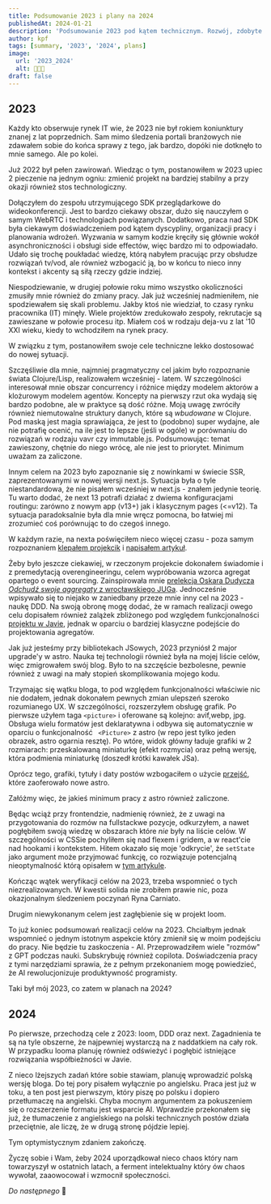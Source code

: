 ```yaml
---
title: Podsumowanie 2023 i plany na 2024
publishedAt: 2024-01-21
description: 'Podsumowanie 2023 pod kątem technicznym. Rozwój, zdobyte doświadczenia, obserwacje i plany na 2023.'
author: kpf
tags: [summary, '2023', '2024', plans]
image:
  url: '2023_2024'
  alt: 🍾🍾🍾
draft: false
---
```


## 2023

Każdy kto obserwuje rynek IT wie, że 2023 nie był rokiem koniunktury znanej z lat poprzednich.
Sam mimo śledzenia portali branżowych nie zdawałem sobie do końca sprawy z tego, jak bardzo,
dopóki nie dotknęło to mnie samego.
Ale po kolei.

Już 2022 był pełen zawirowań.
Wiedząc o tym, postanowiłem w 2023 upiec 2 pieczenie na jednym ogniu:
zmienić projekt na bardziej stabilny a przy okazji również stos technologiczny.

Dołączyłem do zespołu utrzymującego SDK przeglądarkowe do wideokonferencji.
Jest to bardzo ciekawy obszar, dużo się nauczyłem o samym WebRTC i technologiach powiązanych.
Dodatkowo, praca nad SDK była ciekawym doświadczeniem pod kątem dyscypliny, organizacji pracy i planowania wdrożeń.
Wyzwania w samym kodzie kręciły się głównie wokół asynchroniczności i obsługi side effectów,
więc bardzo mi to odpowiadało.
Udało się trochę poukładać wiedzę, którą nabyłem pracując przy obsłudze rozwiązań tv/vod,
ale również wzbogacić ją,
bo w końcu to nieco inny kontekst i akcenty są siłą rzeczy gdzie indziej.

Niespodziewanie, w drugiej połowie roku mimo wszystko okoliczności zmusiły mnie również do zmiany pracy.
Jak już wcześniej nadmieniłem, nie spodziewałem się skali problemu.
Jakby ktoś nie wiedział, to czasy rynku pracownika (IT) minęły.
Wiele projektów zredukowało zespoły, rekrutacje są zawieszane w połowie procesu itp.
Miałem coś w rodzaju deja-vu z lat '10 XXI wieku, kiedy to wchodziłem na rynek pracy.

W związku z tym, postanowiłem swoje cele techniczne lekko dostosować do nowej sytuacji.

Szczęśliwie dla mnie, najmniej pragmatyczny cel jakim było rozpoznanie świata Clojure/Lisp,
realizowałem wcześniej - latem.
W szczególności interesował mnie obszar concurrency i różnice między modelem aktorów a klożurowym modelem agentów.
Koncepty na pierwszy rzut oka wydają się bardzo podobne, ale w praktyce są dość różne.
Moją uwagę zwróciły również niemutowalne struktury danych, które są _wbudowane_ w Clojure.
Pod maską jest magia sprawiająca, że jest to (podobno) super wydajne,
ale nie potrafię ocenić,
na ile jest to lepsze (jeśli w ogóle) w porównaniu do rozwiązań w rodzaju vavr czy immutable.js.
Podsumowując: temat zawieszony, chętnie do niego wrócę, ale nie jest to priorytet.
Minimum uważam za zaliczone.

Innym celem na 2023 było zapoznanie się z nowinkami w świecie SSR, zaprezentowanymi w nowej wersji next.js.
Sytuacja była o tyle niestandardowa,
że nie pisałem wcześniej w next.js - znałem jedynie teorię.
Tu warto dodać, że next 13 potrafi działać z dwiema konfiguracjami routingu:
zarówno z nowym app (v13+) jak i klasycznym pages (<=v12).
Ta sytuacja paradoksalnie była dla mnie wręcz pomocna,
bo łatwiej mi zrozumieć coś porównując to do czegoś innego.

W każdym razie, na nexta poświęciłem nieco więcej czasu -
poza samym rozpoznaniem
[klepałem projekcik](https://github.com/frankiewiczkamil/do-gather) i
[napisałem artykuł](../../../blog/ssr-strikes-back/).

Żeby było jeszcze ciekawiej, w rzeczonym projekcie dokonałem świadomie i z premedytacją overengineeringu,
celem wypróbowania wzorca agregat opartego o event sourcing.
Zainspirowała mnie [prelekcja Oskara Dudycza _Odchudź swoje aggregaty_ z wrocławskiego
JUGa](https://www.youtube.com/watch?v=UVsen5qKQoM&t=3773s&pp=ygUMb3NrYXIgZHVkeWN6).
Jednocześnie wpisywało się to niejako w zaniedbany przeze mnie inny cel na 2023 - naukę DDD.
Na swoją obronę mogę dodać,
że w ramach realizacji owego celu dopisałem również zalążek zbliżonego pod względem funkcjonalności
[projektu w Javie](https://github.com/frankiewiczkamil/do-gather-java),
jednak w oparciu o bardziej klasyczne podejście do projektowania agregatów.

Jak już jesteśmy przy bibliotekach JSowych, 2023 przyniósł 2 major upgrade'y w astro.
Nauka tej technologii również była na mojej liście celów, więc zmigrowałem swój blog.
Było to na szczęście bezbolesne, pewnie również z uwagi na mały stopień skomplikowania mojego kodu.

Trzymając się wątku bloga, to pod względem funkcjonalności właściwie nic nie dodałem,
jednak dokonałem pewnych zmian ulepszeń szeroko rozumianego UX.
W szczególności, rozszerzyłem obsługę grafik.
Po pierwsze użyłem taga `<picture>` i oferowane są kolejno: avif,webp, jpg.
Obsługa wielu formatów jest deklaratywna i odbywa się automatycznie w oparciu o funkcjonalność
` <Picture>` z astro (w repo jest tylko jeden obrazek, astro ogarnia resztę).
Po wtóre, widok główny ładuje grafiki w 2 rozmiarach: przeskalowaną miniaturkę (efekt rozmycia) oraz pełną wersję,
która podmienia miniaturkę (doszedł krótki kawałek JSa).

Oprócz tego, grafiki, tytuły i daty postów wzbogaciłem o użycie
[przejść]('https://docs.astro.build/en/guides/view-transitions/'),
które zaoferowało nowe astro.

Załóżmy więc, że jakieś minimum pracy z astro również zaliczone.

Będąc wciąż przy frontendzie, nadmienię również,
że z uwagi na przygotowania do rozmów na fullstackwe pozycje,
odkurzyłem, a nawet pogłębiłem swoją wiedzę w obszarach które _nie_ były na liście celów.
W szczególności w CSSie pochyliłem się nad flexem i gridem, a w react'cie nad hookami i kontekstem.
Hitem okazało się moje 'odkrycie', że `setState` jako argument może przyjmować funkcję,
co rozwiązuje potencjalną nieoptymalność którą opisałem w
[tym artykule](../../../blog/efficient-state-in-functional-components/).

Kończąc wątek weryfikacji celów na 2023, trzeba wspomnieć o tych niezrealizowanych.
W kwestii solida nie zrobiłem prawie nic, poza okazjonalnym śledzeniem poczynań Ryna Carniato.

Drugim niewykonanym celem jest zagłębienie się w projekt loom.

To już koniec podsumowań realizacji celów na 2023.
Chciałbym jednak wspomnieć o jednym istotnym aspekcie który zmienił się w moim podejściu do pracy.
Nie będzie tu zaskoczenia - AI.
Przeprowadziłem wiele "rozmów" z GPT podczas nauki.
Subskrybuję również copilota.
Doświadczenia pracy z tymi narzędziami sprawia,
że z pełnym przekonaniem mogę powiedzieć, że AI rewolucjonizuje produktywność programisty.

Taki był mój 2023, co zatem w planach na 2024?

## 2024

Po pierwsze, przechodzą cele z 2023: loom, DDD oraz next.
Zagadnienia te są na tyle obszerne, że najpewniej wystarczą na z naddatkiem na cały rok.
W przypadku looma planuję również odświeżyć i pogłębić istniejące rozwiązania współbieżności w Javie.

Z nieco lżejszych zadań które sobie stawiam, planuję wprowadzić polską wersję bloga.
Do tej pory pisałem wyłącznie po angielsku.
Praca jest już w toku, a ten post jest pierwszym,
który piszę po polsku i dopiero przetłumaczę na angielski.
Chyba mocnym argumentem za pokuszeniem się o rozszerzenie formatu jest wsparcie AI.
Wprawdzie przekonałem się już, że tłumaczenie z angielskiego na polski technicznych postów działa przeciętnie,
ale liczę, że w drugą stronę pójdzie lepiej.

Tym optymistycznym zdaniem zakończę.

Życzę sobie i Wam, żeby 2024 uporządkował nieco chaos który nam towarzyszył w ostatnich latach,
a ferment intelektualny który ów chaos wywołał, zaaowocował i wzmocnił społeczności.

_Do następnego_ 🖖
